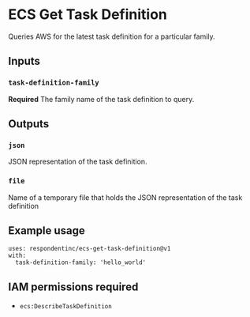 # ECS Get Task Definition

Queries AWS for the latest task definition for a particular family.

## Inputs

### `task-definition-family`

**Required** The family name of the task definition to query.

## Outputs

### `json`

JSON representation of the task definition.

### `file`

Name of a temporary file that holds the JSON representation of the task definition

## Example usage

    uses: respondentinc/ecs-get-task-definition@v1
    with:
      task-definition-family: 'hello_world'

## IAM permissions required

- `ecs:DescribeTaskDefinition`
